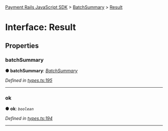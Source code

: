 [Payment Rails JavaScript SDK](../README.md) > [BatchSummary](../modules/batchsummary.md) > [Result](../interfaces/batchsummary.result.md)



# Interface: Result


## Properties
<a id="batchsummary"></a>

###  batchSummary

**●  batchSummary**:  *[BatchSummary](batchsummary.batchsummary-1.md)* 

*Defined in [types.ts:195](https://github.com/PaymentRails/javascript-sdk/blob/d7f3cdf/lib/types.ts#L195)*





___

<a id="ok"></a>

###  ok

**●  ok**:  *`boolean`* 

*Defined in [types.ts:194](https://github.com/PaymentRails/javascript-sdk/blob/d7f3cdf/lib/types.ts#L194)*





___


